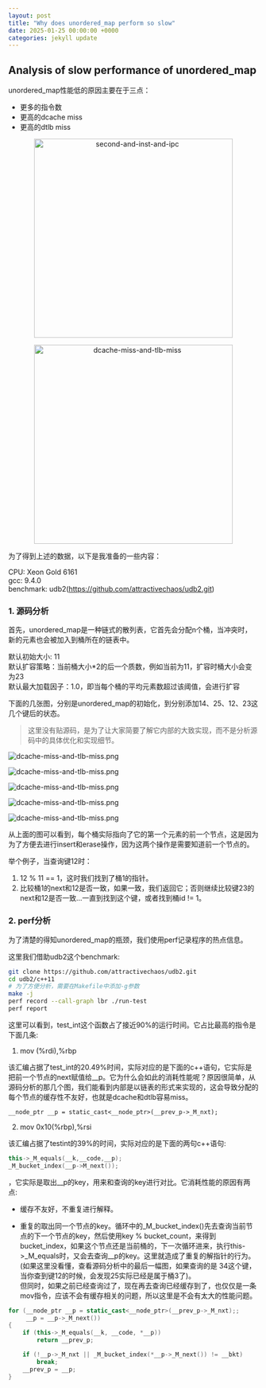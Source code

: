 ```yaml
---
layout: post
title: "Why does unordered_map perform so slow"
date: 2025-01-25 00:00:00 +0000
categories: jekyll update
---
```


## Analysis of slow performance of unordered_map

unordered_map性能低的原因主要在于三点：
* 更多的指令数
* 更高的dcache miss
* 更高的dtlb miss

<p align = "center">    
<img  alt="second-and-inst-and-ipc" src="https://github.com/littleWhitePoplar/littleWhitePoplar.github.io/tree/main/docs/assets/images/2025-01-25_second-and-inst-and-ipc.png" width="400" />
</p>

<p align = "center">    
<img  alt="dcache-miss-and-tlb-miss" src="https://github.com/littleWhitePoplar/littleWhitePoplar.github.io/tree/main/docs/assets/images/2025-01-15_dcache-miss-and-tlb-miss.png" width="400" />
</p>

为了得到上述的数据，以下是我准备的一些内容：

CPU: Xeon Gold 6161  
gcc: 9.4.0  
benchmark:   udb2(https://github.com/attractivechaos/udb2.git)

### 1. 源码分析

首先，unordered_map是一种链式的散列表，它首先会分配n个桶，当冲突时，新的元素也会被加入到桶所在的链表中。

默认初始大小: 11  
默认扩容策略：当前桶大小*2的后一个质数，例如当前为11，扩容时桶大小会变为23  
默认最大加载因子：1.0，即当每个桶的平均元素数超过该阈值，会进行扩容  

下面的几张图，分别是unordered_map的初始化，到分别添加14、25、12、23这几个键后的状态。

> 这里没有贴源码，是为了让大家简要了解它内部的大致实现，而不是分析源码中的具体优化和实现细节。

![dcache-miss-and-tlb-miss.png](https://github.com/littleWhitePoplar/littleWhitePoplar.github.io/tree/main/docs/assets/images/2025-01-25_ini.svg)

![dcache-miss-and-tlb-miss.png](https://github.com/littleWhitePoplar/littleWhitePoplar.github.io/tree/main/docs/assets/images/2025-01-25_emplace_14.svg)

![dcache-miss-and-tlb-miss.png](https://github.com/littleWhitePoplar/littleWhitePoplar.github.io/tree/main/docs/assets/images/2025-01-25_emplace_25.svg)

![dcache-miss-and-tlb-miss.png](https://github.com/littleWhitePoplar/littleWhitePoplar.github.io/tree/main/docs/assets/images/2025-01-25_emplace_12.svg)

![dcache-miss-and-tlb-miss.png](https://github.com/littleWhitePoplar/littleWhitePoplar.github.io/tree/main/docs/assets/images/2025-01-25_emplace_23.svg)

从上面的图可以看到，每个桶实际指向了它的第一个元素的前一个节点，这是因为为了方便去进行insert和erase操作，因为这两个操作是需要知道前一个节点的。  

举个例子，当查询键12时：
1. 12 % 11 == 1，这时我们找到了桶1的指针。
2. 比较桶1的next和12是否一致，如果一致，我们返回它；否则继续比较键23的next和12是否一致...一直到找到这个键，或者找到桶id != 1。

### 2. perf分析

为了清楚的得知unordered_map的瓶颈，我们使用perf记录程序的热点信息。  

这里我们借助udb2这个benchmark: 

```bash
git clone https://github.com/attractivechaos/udb2.git
cd udb2/c++11
# 为了方便分析，需要在Makefile中添加-g参数
make -j
perf record --call-graph lbr ./run-test
perf report
```

这里可以看到，test_int这个函数占了接近90%的运行时间。它占比最高的指令是下面几条:

1. mov (%rdi),%rbp

该汇编占据了test_int的20.49%时间，实际对应的是下面的c++语句，它实际是把前一个节点的next赋值给__p。它为什么会如此的消耗性能呢？原因很简单，从源码分析的那几个图，我们能看到内部是以链表的形式来实现的，这会导致分配的每个节点的缓存性不友好，也就是dcache和dtlb容易miss。
```
__node_ptr __p = static_cast<__node_ptr>(__prev_p->_M_nxt);
```

2. mov 0x10(%rbp),%rsi

该汇编占据了testint的39%的时间，实际对应的是下面的两句c++语句:
```cpp
this->_M_equals(__k,__code,__p);
_M_bucket_index(__p->M_next());
```
，它实际是取出__p的key，用来和查询的key进行对比。它消耗性能的原因有两点:
* 缓存不友好，不重复进行解释。

* 重复的取出同一个节点的key。循环中的_M_bucket_index()先去查询当前节点的下一个节点的key，然后使用key % bucket_count，来得到bucket_index，如果这个节点还是当前桶的，下一次循环进来，执行this->_M_equals时，又会去查询__p的key。这里就造成了重复的解指针的行为。(如果这里没看懂，查看源码分析中的最后一幅图，如果查询的是  34这个键，当你查到键12的时候，会发现25实际已经是属于桶3了)。  
但同时，如果之前已经查询过了，现在再去查询已经缓存到了，也仅仅是一条mov指令，应该不会有缓存相关的问题，所以这里是不会有太大的性能问题。

```cpp
for (__node_ptr __p = static_cast<__node_ptr>(__prev_p->_M_nxt);;
	 __p = __p->_M_next())
{
	if (this->_M_equals(__k, __code, *__p))
		return __prev_p;

	if (!__p->_M_nxt || _M_bucket_index(*__p->_M_next()) != __bkt)
		break;
	__prev_p = __p;
}
```
